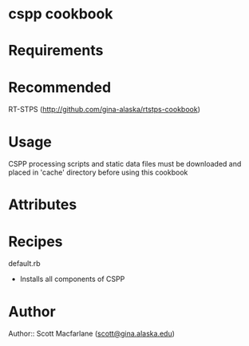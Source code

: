 # cspp cookbook

# Requirements

# Recommended
RT-STPS (http://github.com/gina-alaska/rtstps-cookbook)

# Usage
CSPP processing scripts and static data files must be downloaded and placed in 'cache' directory before using this cookbook

# Attributes

# Recipes
default.rb
- Installs all components of CSPP
# Author

Author:: Scott Macfarlane (<scott@gina.alaska.edu>)
